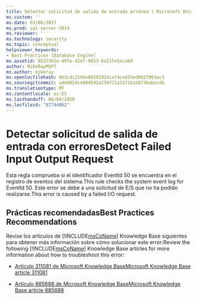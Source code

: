 ```yaml
---
title: Detectar solicitud de salida de entrada errónea | Microsoft Docs
ms.custom: ''
ms.date: 03/06/2017
ms.prod: sql-server-2014
ms.reviewer: ''
ms.technology: security
ms.topic: conceptual
helpviewer_keywords:
- Best Practices [Database Engine]
ms.assetid: 85373b2e-d9fe-42ef-9653-6e22fe5ecab0
author: MikeRayMSFT
ms.author: mikeray
ms.openlocfilehash: 6b3cdc219de06592924ca74cad33ed0027963ac3
ms.sourcegitcommit: ad4d92dce894592a259721a1571b1d8736abacdb
ms.translationtype: MT
ms.contentlocale: es-ES
ms.lasthandoff: 08/04/2020
ms.locfileid: "87744062"
---
```

# <a name="detect-failed-input-output-request"></a><span data-ttu-id="1ac8d-102">Detectar solicitud de salida de entrada con errores</span><span class="sxs-lookup"><span data-stu-id="1ac8d-102">Detect Failed Input Output Request</span></span>
  <span data-ttu-id="1ac8d-103">Esta regla comprueba si el identificador EventId 50 se encuentra en el registro de eventos del sistema.</span><span class="sxs-lookup"><span data-stu-id="1ac8d-103">This rule checks the system event log for EventId 50.</span></span> <span data-ttu-id="1ac8d-104">Este error se debe a una solicitud de E/S que no ha podido realizarse.</span><span class="sxs-lookup"><span data-stu-id="1ac8d-104">This error is caused by a failed I/O request.</span></span>  
  
## <a name="best-practices-recommendations"></a><span data-ttu-id="1ac8d-105">Prácticas recomendadas</span><span class="sxs-lookup"><span data-stu-id="1ac8d-105">Best Practices Recommendations</span></span>  
 <span data-ttu-id="1ac8d-106">Revise los artículos de [!INCLUDE[msCoName](../../includes/msconame-md.md)] Knowledge Base siguientes para obtener más información sobre cómo solucionar este error:</span><span class="sxs-lookup"><span data-stu-id="1ac8d-106">Review the following [!INCLUDE[msCoName](../../includes/msconame-md.md)] Knowledge Base articles for more information about how to troubleshoot this error:</span></span>  
  
-   [<span data-ttu-id="1ac8d-107">Artículo 311081 de Microsoft Knowledge Base</span><span class="sxs-lookup"><span data-stu-id="1ac8d-107">Microsoft Knowledge Base article 311081</span></span>](https://go.microsoft.com/fwlink/?linkid=117744)  
  
-   [<span data-ttu-id="1ac8d-108">Artículo 885688 de Microsoft Knowledge Base</span><span class="sxs-lookup"><span data-stu-id="1ac8d-108">Microsoft Knowledge Base article 885688</span></span>](https://go.microsoft.com/fwlink/?linkid=117745)  
  
  
